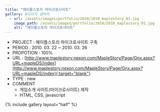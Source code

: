 ```yaml
---
title: "메이플스토리 마이크로사이트"
gallery: #이미지 갤러리
  - url: /assets/images/portfolio/2010/2010_maplestory_01.jpg
    image_path: /assets/images/portfolio/2010/2010_maplestory_01.jpg
    alt: "메이플스토리 마이크로사이트"
---
```


- PROJECT : 메이플스토리 마이크로사이트 구축
- PERIOD : 2010. 03. 22 ~ 2010. 03. 26
- PROPOTION : 100%
- URL : [http://www.maplestory.nexon.com/MapleStory/Page/Gnx.aspx?URL=mapleDS/index](http://www.maplestory.nexon.com/MapleStory/Page/Gnx.aspx?URL=mapleDS/index){:target="blank"}
- TYPE : new
- COMMENT
  - 게임소개 사이트(마이크로사이트) 제작
  - HTML, CSS, javascript

{% include gallery layout="half" %}
